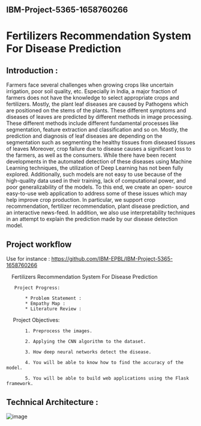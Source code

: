 ## IBM-Project-5365-1658760266




# Fertilizers Recommendation System For Disease Prediction

## Introduction :

Farmers face several challenges when growing crops like uncertain irrigation, poor soil quality,
etc. Especially in India, a major fraction of farmers does not have the knowledge to select
appropriate crops and fertilizers. Mostly, the plant leaf diseases are caused by Pathogens which
are positioned on the stems of the plants. These different symptoms and diseases of leaves are
predicted by different methods in image processing. These different methods include different
fundamental processes like segmentation, feature extraction and classification and so on.
Mostly, the prediction and diagnosis of leaf diseases are depending on the segmentation such
as segmenting the healthy tissues from diseased tissues of leaves Moreover, crop failure due to
disease causes a significant loss to the farmers, as well as the consumers. While there have
been recent developments in the automated detection of these diseases using Machine Learning
techniques, the utilization of Deep Learning has not been fully explored. Additionally, such
models are not easy to use because of the high-quality data used in their training, lack of
computational power, and poor generalizability of the models. To this end, we create an open-
source easy-to-use web application to address some of these issues which may help improve
crop production. In particular, we support crop recommendation, fertilizer recommendation,
plant disease prediction, and an interactive news-feed. In addition, we also use interpretability
techniques in an attempt to explain the prediction made by our disease detection model.


## Project workflow

Use for instance : https://github.com/IBM-EPBL/IBM-Project-5365-1658760266

<p>&emsp;Fertilizers Recommendation System For Disease Prediction</p>

       Project Progress:
    
           * Problem Statement : 
           * Empathy Map :
           * Literature Review :
    
    
<p>&emsp; Project Objectives:</p>
           
           1. Preprocess the images.
           
           2. Applying the CNN algorithm to the dataset.
           
           3. How deep neural networks detect the disease.
           
           4. You will be able to know how to find the accuracy of the model.
           
           5. You will be able to build web applications using the Flask framework.  
 ## Technical Architecture :
 ![image](https://user-images.githubusercontent.com/53464755/190894679-63c58f1b-3aba-4c38-a39f-73d8cdf691e5.png)
 
         
